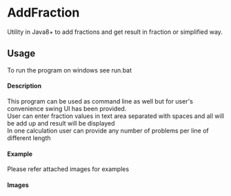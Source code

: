 # AddFraction
Utility in Java8+ to add fractions and get result in fraction or simplified way.

## Usage<br>
To run the program on windows see run.bat<br>

#### Description<br>
This program can be used as command line as well but for user's convenience swing UI has been provided.<br>
User can enter fraction values in text area separated with spaces and all will be add up and result will be displayed<br>
In one calculation user can provide any number of problems per line of different length<br>

#### Example<br>
Please refer attached images for examples<br>

#### Images<br>
